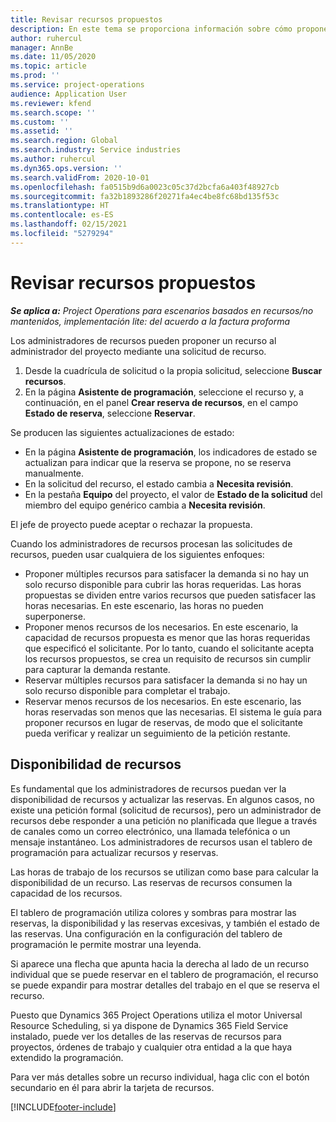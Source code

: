 ```yaml
---
title: Revisar recursos propuestos
description: En este tema se proporciona información sobre cómo proponer recursos de proyecto.
author: ruhercul
manager: AnnBe
ms.date: 11/05/2020
ms.topic: article
ms.prod: ''
ms.service: project-operations
audience: Application User
ms.reviewer: kfend
ms.search.scope: ''
ms.custom: ''
ms.assetid: ''
ms.search.region: Global
ms.search.industry: Service industries
ms.author: ruhercul
ms.dyn365.ops.version: ''
ms.search.validFrom: 2020-10-01
ms.openlocfilehash: fa0515b9d6a0023c05c37d2bcfa6a403f48927cb
ms.sourcegitcommit: fa32b1893286f20271fa4ec4be8fc68bd135f53c
ms.translationtype: HT
ms.contentlocale: es-ES
ms.lasthandoff: 02/15/2021
ms.locfileid: "5279294"
---
```

# <a name="review-proposed-resources"></a>Revisar recursos propuestos

_**Se aplica a:** Project Operations para escenarios basados en recursos/no mantenidos, implementación lite: del acuerdo a la factura proforma_

Los administradores de recursos pueden proponer un recurso al administrador del proyecto mediante una solicitud de recurso.

1. Desde la cuadrícula de solicitud o la propia solicitud, seleccione **Buscar recursos**.
2. En la página **Asistente de programación**, seleccione el recurso y, a continuación, en el panel **Crear reserva de recursos**, en el campo **Estado de reserva**, seleccione **Reservar**.

Se producen las siguientes actualizaciones de estado:

- En la página **Asistente de programación**, los indicadores de estado se actualizan para indicar que la reserva se propone, no se reserva manualmente.
- En la solicitud del recurso, el estado cambia a **Necesita revisión**.
- En la pestaña **Equipo** del proyecto, el valor de **Estado de la solicitud** del miembro del equipo genérico cambia a **Necesita revisión**.

El jefe de proyecto puede aceptar o rechazar la propuesta.

Cuando los administradores de recursos procesan las solicitudes de recursos, pueden usar cualquiera de los siguientes enfoques:

- Proponer múltiples recursos para satisfacer la demanda si no hay un solo recurso disponible para cubrir las horas requeridas. Las horas propuestas se dividen entre varios recursos que pueden satisfacer las horas necesarias. En este escenario, las horas no pueden superponerse.
- Proponer menos recursos de los necesarios. En este escenario, la capacidad de recursos propuesta es menor que las horas requeridas que especificó el solicitante. Por lo tanto, cuando el solicitante acepta los recursos propuestos, se crea un requisito de recursos sin cumplir para capturar la demanda restante.
- Reservar múltiples recursos para satisfacer la demanda si no hay un solo recurso disponible para completar el trabajo.
- Reservar menos recursos de los necesarios. En este escenario, las horas reservadas son menos que las necesarias. El sistema le guía para proponer recursos en lugar de reservas, de modo que el solicitante pueda verificar y realizar un seguimiento de la petición restante.

## <a name="resource-availability"></a>Disponibilidad de recursos

Es fundamental que los administradores de recursos puedan ver la disponibilidad de recursos y actualizar las reservas. En algunos casos, no existe una petición formal (solicitud de recursos), pero un administrador de recursos debe responder a una petición no planificada que llegue a través de canales como un correo electrónico, una llamada telefónica o un mensaje instantáneo. Los administradores de recursos usan el tablero de programación para actualizar recursos y reservas.

Las horas de trabajo de los recursos se utilizan como base para calcular la disponibilidad de un recurso. Las reservas de recursos consumen la capacidad de los recursos.

El tablero de programación utiliza colores y sombras para mostrar las reservas, la disponibilidad y las reservas excesivas, y también el estado de las reservas. Una configuración en la configuración del tablero de programación le permite mostrar una leyenda.

Si aparece una flecha que apunta hacia la derecha al lado de un recurso individual que se puede reservar en el tablero de programación, el recurso se puede expandir para mostrar detalles del trabajo en el que se reserva el recurso.

Puesto que Dynamics 365 Project Operations utiliza el motor Universal Resource Scheduling, si ya dispone de Dynamics 365 Field Service instalado, puede ver los detalles de las reservas de recursos para proyectos, órdenes de trabajo y cualquier otra entidad a la que haya extendido la programación.

Para ver más detalles sobre un recurso individual, haga clic con el botón secundario en él para abrir la tarjeta de recursos.



[!INCLUDE[footer-include](../includes/footer-banner.md)]
